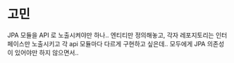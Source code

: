 # 고민

JPA 모듈을 API 로 노출시켜야만 하나.. 엔티티만 정의해놓고, 각자 레포지토리는 인터페이스만 노출시키고 각 api 모듈마다 다르게 구현하고 싶은데.. 모두에게 JPA 의존성이 있어야만 하지 않으면서..



